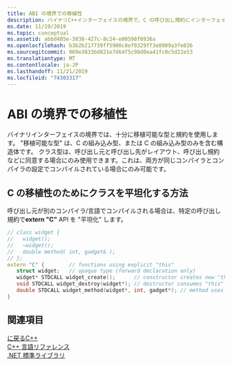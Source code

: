 ```yaml
---
title: ABI の境界での移植性
description: バイナリC++インターフェイスの境界で、C の呼び出し規約にインターフェイスを平坦化します。
ms.date: 11/19/2019
ms.topic: conceptual
ms.assetid: abbd405e-3038-427c-8c24-e00598f0936a
ms.openlocfilehash: b3b2b217739ff5900c8ef0329ff3e8909a3fe036
ms.sourcegitcommit: 069e3833bd821e7d64f5c98d0ea41fc0c5d22e53
ms.translationtype: MT
ms.contentlocale: ja-JP
ms.lasthandoff: 11/21/2019
ms.locfileid: "74303317"
---
```

# <a name="portability-at-abi-boundaries"></a>ABI の境界での移植性

バイナリインターフェイスの境界では、十分に移植可能な型と規約を使用します。 "移植可能な型" は、C の組み込み型、または C の組み込み型のみを含む構造体です。 クラス型は、呼び出し元と呼び出し先がレイアウト、呼び出し規約などに同意する場合にのみ使用できます。これは、両方が同じコンパイラとコンパイラの設定でコンパイルされている場合にのみ可能です。

## <a name="how-to-flatten-a-class-for-c-portability"></a>C の移植性のためにクラスを平坦化する方法

呼び出し元が別のコンパイラ/言語でコンパイルされる場合は、特定の呼び出し規約で**extern "C"** API を "平坦化" します。

```cpp
// class widget {
//   widget();
//   ~widget();
//   double method( int, gadget& );
// };
extern "C" {        // functions using explicit "this"
   struct widget;   // opaque type (forward declaration only)
   widget* STDCALL widget_create();      // constructor creates new "this"
   void STDCALL widget_destroy(widget*); // destructor consumes "this"
   double STDCALL widget_method(widget*, int, gadget*); // method uses "this"
}
```

## <a name="see-also"></a>関連項目

[に戻るC++](../cpp/welcome-back-to-cpp-modern-cpp.md)<br/>
[C++ 言語リファレンス](../cpp/cpp-language-reference.md)<br/>
[.NET 標準ライブラリ](../standard-library/cpp-standard-library-reference.md)
